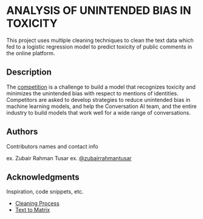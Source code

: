 
# ANALYSIS OF UNINTENDED BIAS IN TOXICITY

This project uses multiple cleaning techniques to clean the text data which fed to a logistic regression model to predict toxicity of public comments in the online platform.

## Description

The [competition](https://www.kaggle.com/c/jigsaw-unintended-bias-in-toxicity-classification/overview) is a challenge to build a model that recognizes toxicity and minimizes the unintended bias with respect to mentions of identities. Competitors are asked to develop strategies to reduce unintended bias in machine learning models, and help the Conversation AI team, and the entire industry to build models that work well for a wide range of conversations.

## Authors

Contributors names and contact info

ex. Zubair Rahman Tusar
ex. [@zubairrahmantusar](https://www.kaggle.com/zubairrahmantusar)

## Acknowledgments

Inspiration, code snippets, etc.
* [Cleaning Process](https://www.kaggle.com/uysimty/simple-toxicity-classification)
* [Text to Matrix](https://www.kaggle.com/arthurtok/spooky-nlp-and-topic-modelling-tutorial)
